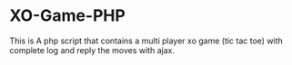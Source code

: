 # XO-Game-PHP
This is A php script that contains a multi player xo game (tic tac toe) with complete log and reply the moves with ajax. 
